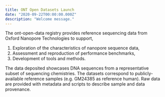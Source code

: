 ```yaml
---
title: ONT Open Datasets Launch
date: "2020-09-22T00:00:00.000Z"
description: "Welcome message."
---
```


The ont-open-data registry provides reference sequencing data from Oxford
Nanopore Technologies to support,

1. Exploration of the characteristics of
nanopore sequence data,
2. Assessment and reproduction of performance
benchmarks,
3. Development of tools and methods.

The data deposited showcases DNA sequences from a representative subset of
sequencing chemistries. The datasets correspond to publicly-available reference
samples (e.g. GM24385 as reference human). Raw data are provided with metadata
and scripts to describe sample and data provenance.

